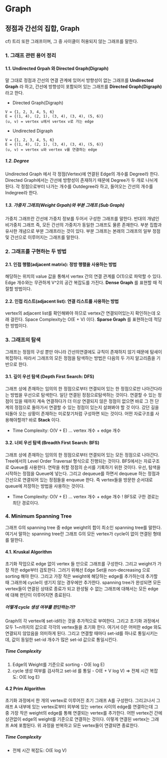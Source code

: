 # Graph
## 정점과 간선의 집합, Graph

cf) 트리 또한 그래프이며, 그 중 사이클이 허용되지 않는 그래프를 말한다.

### 1. 그래프 관련 용어 정리

#### 1.1. **Undirected Grpah** 와 **Directed Graph(Digraph)**

말 그대로 정점과 간선의 연결 관계에 있어서 방향성이 없는 그래프를 **Undirected Graph** 라 하고, 간선에 방향성이 포함되어 있는 그래프를 **Directed Graph(Digraph)** 라고 한다.

- Directed Graph(Digraph)
```
V = {1, 2, 3, 4, 5, 6}
E = {(1, 4), (2, 1), (3, 4), (3, 4), (5, 6)}
(u, v) = vertex u에서 vertex v로 가는 edge
```
- Undirected Digraph
```
V = {1, 2, 3, 4, 5, 6}
E = {(1, 4), (2, 1), (3, 4), (3, 4), (5, 6)}
(u, v) = vertex u와 vertex v를 연결하는 edge
```

##### 1.2. Degree
Undirected Graph 에서 각 정점(Vertex)에 연결된 Edge의 개수를 Degree라 한다.
Directed Graph에서는 간선에 방향성이 존재하기 때문에 Degree가 두 개로 나뉘게 된다.
각 정점으로부터 나가는 개수를 Outdegree라 하고, 들어오는 간선의 개수를 Indegree라 한다.

##### 1.3. 가중치 그래프(Weight Grpah)와 부분 그래프 (Sub Graph)
가중치 그래프란 간선에 가중치 정보를 두어서 구성한 그래프를 말한다. 반대의 개념인 비가중치 그래프 즉, 모든 간선의 가중치가 동일한 그래프도 물론 존재한다. 부분 집합과 유사한 개념으로 부분 그래프라는 것이 있다. 부분 그래프는 본래의 그래프의 일부 정점 및 간선으로 이루어지는 그래프를 말한다.

### 2. 그래프를 구현하는 두 방법
#### 2.1. 인접 행렬(adjacent matrix): 정방 행렬을 사용하는 방법
해당하는 위치의 value 값을 통해서 vertex 간의 연결 관계를 O(1)으로 파악할 수 있다. Edge 개수와는 무관하게 V^2의 공간 복잡도를 가진다. **Dense Graph** 를 표현할 때 적절할 방법이다.

#### 2.2. 인접 리스트(adjacent list): 연결 리스트를 사용하는 방법
vertex의 adjacent list를 확인해봐야 하므로 vertex간 연결되어있는지 확인하는데 오래 걸린다. Space Complexity는 O(E + V) 이다.
**Sparse Graph** 를 표현하는데 적당한 방법이다.

### 3. 그래프의 탐색
그래프는 정점의 구성 뿐만 아니라 간선의연결에도 규칙이 존재하지 않기 때문에 탐새이 복잡하다. 따라서 그래프의 모든 정점을 탐색하는 방법은 다음의 두 가지 알고리즘을 기반으로 한다.

#### 3.1. 깊이 우선 탐색 (Depth First Search: DFS)
그래프 상에 존재하는 임의의 한 정점으로부터 연결되어 있는 한 정점으로만 나아간다라는 방법을 우선으로 탐색한다.
일단 연결된 정점으로탐색하는 것이다. 연결할 수 있는 정점이 있을 때까지 계속 연결하다가 더 이상 연결되지 않은 정점이 없으면 바로 그 전 단계의 정점으로 돌아가서 연결할 수 있는 정점이 있는지 살펴봐야 할 것 이다. 갔던 길을 되돌아 오는 상황이 존재하는 미로찾기처럼 구성하면 되는 것이다. 어떤 자료구조를 사용해야할까? 바로 **Stack** 이다.
- Time Complexity: O(V + E) ... vertex 개수 + edge 개수

#### 3.2. 너비 우선 탐색 (Breadth First Search: BFS)
그래프 상에 존재하는 임의의 한 정점으로부터 연결되어 있는 모든 정점으로 나아간다. Tree에서의 Level Order Traversal 형식으로 진행되는 것이다. BFS에서는 자료구조로 Queue를 사용한다. 연락을 취할 정점의 순서를 기록하기 위한 것이다. 우선, 탐색을 시작하는 정점을 Queue에 넣는다. 그리고 dequeue를 하면서 dequeue 하는 정점과 간선으로 연결되어 있는 정점들을 enqueue 한다. 즉 vertex들을 방문한 순서대로 queue에 저장하는 방법을 사용하는 것이다.
- Time Complexity: O(V + E) ... vertex 개수 + edge 개수 ! BFS로 구한 경로는 최단 경로이다.

### 4. Minimum Spanning Tree
그래프 G의 spanning tree 중 edge weight의 합이 최소인 spanning tree를 말한다. 여기서 말하는 spanning tree란 그래프 G의 모든 vertex가 cycle이 없이 연결된 형태를 말한다.

#### 4.1. Kruskal Algorithm
초기화 작업으로 edge 없이 vertex 들 만으로 그래프를 구성한다. 그리고 weight가 가장 작은 edge부터 검토한다. 그러기 위해선 Edge Set을 non-decreasing 으로 sorting 해야 한다. 그리고 가장 작은 weight에 해당하는 edge를 추가하는데 추가할 때 그래프에 cycle이 생기지 않는 경우에만 추가한다. spanning tree가 완성되면 모든 vertex들이 연결된 상태로 종료가 되고 완성될 수 없는 그래프에 대해서는 모든 edge에 대해 판단이 이루어지면 종료된다.

##### 어떻게 cycle 생성 여부를 판단하는가?
Graph의 각 vertex에 set-id라는 것을 추가적으로 부여한다. 그리고 초기화 과정에서 모두 1~n까지의 값으로 각각의 vertex들을 초기화 한다. 여기서 0은 어떠한 edge 와도 연결되지 않았음을 의미하게 된다. 그리고 연결할 때마다 set-id를 하나로 통일시키는데, 값이 동일한 set-id 개수가 많은 set-id 값으로 통일시킨다.

##### Time Complexity
  1. Edge의 Weight를 기준으로 sorting - O(E log E)
  2. cycle 생성 여부를 검사하고 set-id 를 통일 - O(E + V log V) => 전체 시간 복잡도: O(E log E)

#### 4.2 Prim Algorithm
초기화 과정에서 한 개의 vertex로 이루어진 초기 그래프 A를 구성한다. 그리고나서 그래프 A 내부에 있는 vertex로부터 외부에 있는 vertex 사이의 edge를 연결하는데 그 중 가장 작은 weight의 edge를 통해 연결되는 vertex를 추가한다. 어떤 vertex건 간에 상관없이 edge의 weight를 기준으로 연결하는 것이다. 이렇게 연결된 vertex는 그래프 A에 포함된다. 위 과정을 반복하고 모든 vertex들이 연결되면 종료한다.

##### Time Complexity
- 전체 시간 복잡도: O(E log V)
